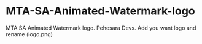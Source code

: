 # MTA-SA-Animated-Watermark-logo
MTA SA Animated Watermark logo. Pehesara Devs. Add you want logo and rename (logo.png)
